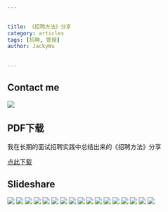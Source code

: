 ```yaml
---

   
title: 《招聘方法》分享   
category: articles  
tags: [招聘, 管理]  
author: JackyWu  
  

---
```

## Contact me

![](/images/weixin-pic-jackywu.jpg)

## PDF下载

我在长期的面试招聘实践中总结出来的《招聘方法》分享

[点此下载](/downloads/recruiting_practices/招聘方法.pdf)

## Slideshare

![](/downloads/recruiting_practices/招聘方法.001.jpeg)
![](/downloads/recruiting_practices/招聘方法.002.jpeg)
![](/downloads/recruiting_practices/招聘方法.003.jpeg)
![](/downloads/recruiting_practices/招聘方法.004.jpeg)
![](/downloads/recruiting_practices/招聘方法.005.jpeg)
![](/downloads/recruiting_practices/招聘方法.006.jpeg)
![](/downloads/recruiting_practices/招聘方法.007.jpeg)
![](/downloads/recruiting_practices/招聘方法.008.jpeg)
![](/downloads/recruiting_practices/招聘方法.009.jpeg)
![](/downloads/recruiting_practices/招聘方法.010.jpeg)
![](/downloads/recruiting_practices/招聘方法.011.jpeg)
![](/downloads/recruiting_practices/招聘方法.012.jpeg)
![](/downloads/recruiting_practices/招聘方法.013.jpeg)
![](/downloads/recruiting_practices/招聘方法.014.jpeg)
![](/downloads/recruiting_practices/招聘方法.015.jpeg)
![](/downloads/recruiting_practices/招聘方法.016.jpeg)
![](/downloads/recruiting_practices/招聘方法.017.jpeg)
